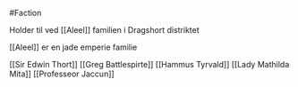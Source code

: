 #Faction 

Holder til ved [[Aleel]] familien i Dragshort distriktet

[[Aleel]] er en jade emperie familie

[[Sir Edwin Thort]]
[[Greg Battlespirte]]
[[Hammus Tyrvald]]
[[Lady Mathilda Mita]]
[[Professeor Jaccun]]
